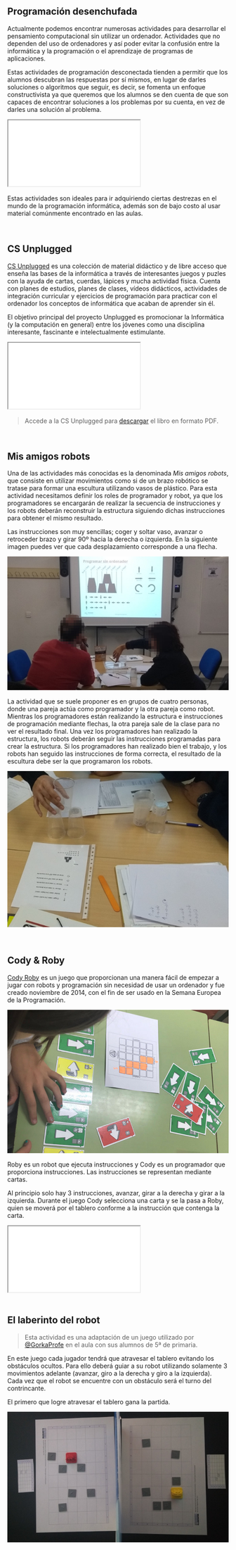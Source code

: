 ## Programación desenchufada

Actualmente podemos encontrar numerosas actividades para desarrollar el pensamiento computacional sin utilizar un ordenador. Actividades que no dependen del uso de ordenadores y así poder evitar la confusión entre la informática y la programación o el aprendizaje de programas de aplicaciones.

Estas actividades de programación desconectada tienden a permitir que los alumnos descubran las respuestas por sí mismos, en lugar de darles soluciones o algoritmos que seguir, es decir, se fomenta un enfoque constructivista ya que queremos que los alumnos se den cuenta de que son capaces de encontrar soluciones a los problemas por su cuenta, en vez de darles una solución al problema.

<div class="iframe">
  <iframe src="//www.youtube.com/embed/l7FwWt16IY4" allowfullscreen></iframe>
</div>

Estas actividades son ideales para ir adquiriendo ciertas destrezas en el mundo de la programación informática, además son de bajo costo al usar material comúnmente encontrado en las aulas.



<br />



## CS Unplugged

<a target="_blank" href="https://csunplugged.org/es/">CS Unplugged</a> es una colección de material didáctico y de libre acceso que enseña las bases de la informática a través de interesantes juegos y puzles con la ayuda de cartas, cuerdas, lápices y mucha actividad física. Cuenta con planes de estudios, planes de clases, vídeos didácticos, actividades de integración curricular y ejercicios de programación para practicar con el ordenador los conceptos de informática que acaban de aprender sin él. 

El objetivo principal del proyecto Unplugged es promocionar la Informática (y la computación en general) entre los jóvenes como una disciplina interesante, fascinante e intelectualmente estimulante. 

<div class="iframe">
  <iframe src="//www.youtube.com/embed/KOYy4kyLEHs" allowfullscreen></iframe>
</div>

> Accede a la CS Unplugged para <a target="_blank" href="https://classic.csunplugged.org/books/">descargar</a> el libro en formato PDF.



<br />



## Mis amigos robots

Una de las actividades más conocidas es la denominada *Mis amigos robots*, que consiste en utilizar movimientos como si de un brazo robótico se tratase para formar una escultura utilizando vasos de plástico. Para esta actividad necesitamos definir los roles de programador y robot, ya que los programadores se encargarán de realizar la secuencia de instrucciones y los robots deberán reconstruir la estructura siguiendo dichas instrucciones para obtener el mismo resultado.

Las instrucciones son muy sencillas; coger y soltar vaso, avanzar o retroceder brazo y girar 90º hacia la derecha o izquierda. En la siguiente imagen puedes ver que cada desplazamiento corresponde a una flecha.

![](img/vasos-programadores.jpg "Equipo programadores")

La actividad que se suele proponer es en grupos de cuatro personas, donde una pareja actúa como programador y la otra pareja como robot. Mientras los programadores están realizando la estructura e instrucciones de programación mediante flechas, la otra pareja sale de la clase para no ver el resultado final. Una vez los programadores han realizado la estructura, los robots deberán seguir las instrucciones programadas para crear la estructura. Si los programadores han realizado bien el trabajo, y los robots han seguido las instrucciones de forma correcta, el resultado de la escultura debe ser la que programaron los robots.

![](img/vasos-robots.jpg "Equipo robots")



<br />



## Cody & Roby

<a target="_blank" href="http://codeweek.it/cody-roby-en/">Cody Roby</a> es un juego que proporcionan una manera fácil de empezar a jugar con robots y programación sin necesidad de usar un ordenador y fue creado noviembre de 2014, con el fin de ser usado en la Semana Europea de la Programación.

![](img/codyroby.jpg "Cody & Roby")

Roby es un robot que ejecuta instrucciones y Cody es un programador que proporciona instrucciones. Las instrucciones se representan mediante cartas. 

Al principio solo hay 3 instrucciones, avanzar, girar a la derecha y girar a la izquierda. Durante el juego Cody selecciona una carta y se la pasa a Roby, quien se moverá por el tablero conforme a la instrucción que contenga la carta.

<div class="iframe">
  <iframe src="//www.youtube.com/embed/JiGjrOwOz6Y" allowfullscreen></iframe>
</div>



<br />


## El laberinto del robot

> Esta actividad es una adaptación de un juego utilizado por <a target="_blank" href="https://twitter.com/Gorkaprofe/status/1079352225430978562">@GorkaProfe</a> en el aula con sus alumnos de 5ª de primaria.

En este juego cada jugador tendrá que atravesar el tablero evitando los obstáculos ocultos. Para ello deberá guiar a su robot utilizando solamente 3 movimientos adelante (avanzar, giro a la derecha y giro a la izquierda). Cada vez que el robot se encuentre con un obstáculo será el turno del contrincante. 

El primero que logre atravesar el tablero gana la partida.

![](img/laberinto.jpg "El laberinto del robot")
